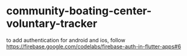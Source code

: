 # community-boating-center-voluntary-tracker


to add authentication for android and ios, follow https://firebase.google.com/codelabs/firebase-auth-in-flutter-apps#6
